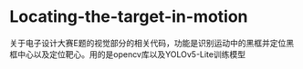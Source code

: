 # Locating-the-target-in-motion
关于电子设计大赛E题的视觉部分的相关代码，功能是识别运动中的黑框并定位黑框中心以及定位靶心。用的是opencv库以及YOLOv5-Lite训练模型
